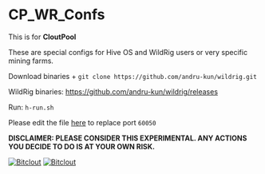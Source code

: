 # CP_WR_Confs

This is for **CloutPool**

These are special configs for Hive OS and WildRig users or very specific mining farms.

Download binaries + `git clone https://github.com/andru-kun/wildrig.git`

WildRig binaries: https://github.com/andru-kun/wildrig/releases

Run: ``h-run.sh``

Please edit the file [here](https://github.com/andru-kun/wildrig/blob/master/hiveos/h-stats.sh) to replace port `60050`

**DISCLAIMER: PLEASE CONSIDER THIS EXPERIMENTAL. ANY ACTIONS YOU DECIDE TO DO IS AT YOUR OWN RISK.**

[![Bitclout](https://img.shields.io/badge/-Follow%20me%20on%20BitClout-red)](https://bitclout.com/u/AMKN) [![Bitclout](https://img.shields.io/badge/-Follow%20CloutPool%20on%20BitClout-Yellow)](https://bitclout.com/u/CloutPool)
